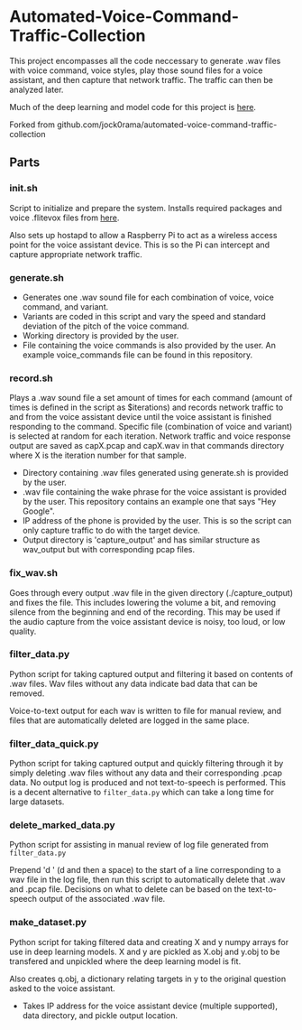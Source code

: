 # Automated-Voice-Command-Traffic-Collection

This project encompasses all the code neccessary to generate .wav files with voice command, voice styles, play those sound files for a voice assistant, and then capture that network traffic. The traffic can then be analyzed later.

Much of the deep learning and model code for this project is [here](https://colab.research.google.com/drive/1T2jnIBsDoDryjvjdFRN2PRoTMaYdJHZl?usp=sharing).

Forked from github.com/jock0rama/automated-voice-command-traffic-collection

## Parts

### init.sh

Script to initialize and prepare the system. Installs required packages and voice .flitevox files from [here](http://www.festvox.org/flite/packed/flite-2.0/voices/).

Also sets up hostapd to allow a Raspberry Pi to act as a wireless access point for the voice assistant device. This is so the Pi can intercept and capture appropriate network traffic.

### generate.sh

* Generates one .wav sound file for each combination of voice, voice command, and variant.
* Variants are coded in this script and vary the speed and standard deviation of the pitch of the voice command.
* Working directory is provided by the user. 
* File containing the voice commands is also provided by the user. An example voice_commands file can be found in this repository.

### record.sh

Plays a .wav sound file a set amount of times for each command (amount of times is defined in the script as $iterations) and records network traffic to and from the voice assistant device until the voice assistant is finished responding to the command. Specific file (combination of voice and variant) is selected at random for each iteration. Network traffic and voice response output are saved as capX.pcap and capX.wav in that commands directory where X is the iteration number for that sample.

* Directory containing .wav files generated using generate.sh is provided by the user.
* .wav file containing the wake phrase for the voice assistant is provided by the user. This repository contains an example one that says "Hey Google".
* IP address of the phone is provided by the user. This is so the script can only capture traffic to do with the target device.
* Output directory is 'capture_output' and has similar structure as wav_output but with corresponding pcap files.

### fix_wav.sh

Goes through every output .wav file in the given directory (./capture_output) and fixes the file. This includes lowering the volume a bit, and removing silence from the beginning and end of the recording. This may be used if the audio capture from the voice assistant device is noisy, too loud, or low quality.

### filter_data.py

Python script for taking captured output and filtering it based on contents of .wav files. Wav files without any data indicate bad data that can be removed.

Voice-to-text output for each wav is written to file for manual review, and files that are automatically deleted are logged in the same place.

### filter_data_quick.py

Python script for taking captured output and quickly filtering through it by simply deleting .wav files without any data and their corresponding .pcap data. No output log is produced and not text-to-speech is performed. This is a decent alternative to `filter_data.py` which can take a long time for large datasets.

### delete_marked_data.py

Python script for assisting in manual review of log file generated from `filter_data.py`

Prepend 'd ' (d and then a space) to the start of a line corresponding to a wav file in the log file, then run this script to automatically delete that .wav and .pcap file. Decisions on what to delete can be based on the text-to-speech output of the associated .wav file.

### make_dataset.py

Python script for taking filtered data and creating X and y numpy arrays for use in deep learning models. X and y are pickled as X.obj and y.obj to be transfered and unpickled where the deep learning model is fit.

Also creates q.obj, a dictionary relating targets in y to the original question asked to the voice assistant.

* Takes IP address for the voice assistant device (multiple supported), data directory, and pickle output location.
